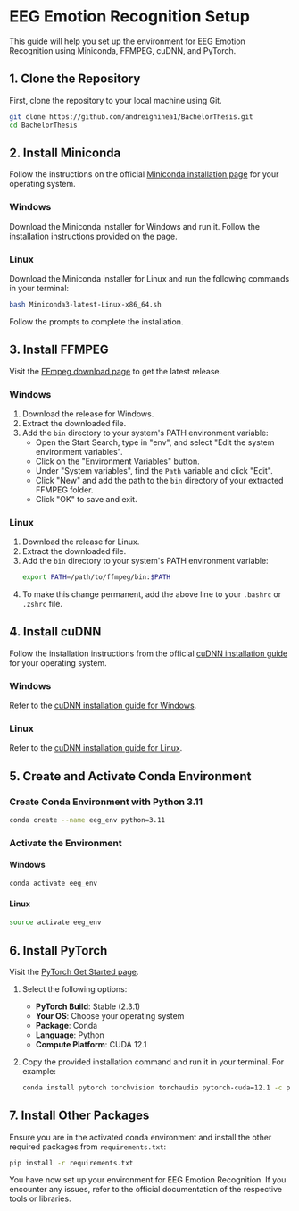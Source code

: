 # EEG Emotion Recognition Setup

This guide will help you set up the environment for EEG Emotion Recognition using Miniconda, FFMPEG, cuDNN, and PyTorch.

## 1. Clone the Repository

First, clone the repository to your local machine using Git.
```sh
git clone https://github.com/andreighinea1/BachelorThesis.git
cd BachelorThesis
```

## 2. Install Miniconda

Follow the instructions on the official [Miniconda installation page](https://docs.anaconda.com/miniconda/miniconda-install/) for your operating system.

### Windows
Download the Miniconda installer for Windows and run it. Follow the installation instructions provided on the page.

### Linux
Download the Miniconda installer for Linux and run the following commands in your terminal:
```sh
bash Miniconda3-latest-Linux-x86_64.sh
```

Follow the prompts to complete the installation.

## 3. Install FFMPEG

Visit the [FFmpeg download page](https://ffmpeg.org/download.html) to get the latest release.

### Windows
1. Download the release for Windows.
2. Extract the downloaded file.
3. Add the `bin` directory to your system's PATH environment variable:
   - Open the Start Search, type in "env", and select "Edit the system environment variables".
   - Click on the "Environment Variables" button.
   - Under "System variables", find the `Path` variable and click "Edit".
   - Click "New" and add the path to the `bin` directory of your extracted FFMPEG folder.
   - Click "OK" to save and exit.

### Linux
1. Download the release for Linux.
2. Extract the downloaded file.
3. Add the `bin` directory to your system's PATH environment variable:
    ```sh
    export PATH=/path/to/ffmpeg/bin:$PATH
    ```
4. To make this change permanent, add the above line to your `.bashrc` or `.zshrc` file.

## 4. Install cuDNN

Follow the installation instructions from the official [cuDNN installation guide](https://docs.nvidia.com/deeplearning/cudnn/latest/installation/overview.html) for your operating system.

### Windows
Refer to the [cuDNN installation guide for Windows](https://docs.nvidia.com/deeplearning/cudnn/latest/installation/windows.html).

### Linux
Refer to the [cuDNN installation guide for Linux](https://docs.nvidia.com/deeplearning/cudnn/latest/installation/linux.html).

## 5. Create and Activate Conda Environment

### Create Conda Environment with Python 3.11
```sh
conda create --name eeg_env python=3.11
```

### Activate the Environment

#### Windows
```sh
conda activate eeg_env
```

#### Linux
```sh
source activate eeg_env
```

## 6. Install PyTorch

Visit the [PyTorch Get Started page](https://pytorch.org/get-started/locally/).

1. Select the following options:
   - **PyTorch Build**: Stable (2.3.1)
   - **Your OS**: Choose your operating system
   - **Package**: Conda
   - **Language**: Python
   - **Compute Platform**: CUDA 12.1

2. Copy the provided installation command and run it in your terminal. For example:
    ```sh
    conda install pytorch torchvision torchaudio pytorch-cuda=12.1 -c pytorch -c nvidia
    ```

## 7. Install Other Packages

Ensure you are in the activated conda environment and install the other required packages from `requirements.txt`:
```sh
pip install -r requirements.txt
```

You have now set up your environment for EEG Emotion Recognition. If you encounter any issues, refer to the official documentation of the respective tools or libraries.